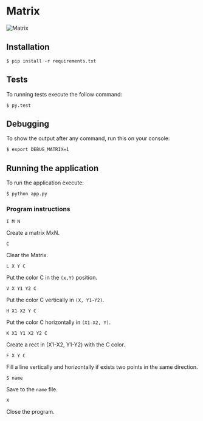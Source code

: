 # Matrix

![Matrix](http://assets.b9.com.br/wp-content/uploads/2009/07/matrix1.jpg)


## Installation

    $ pip install -r requirements.txt

## Tests
To running tests execute the follow command:

    $ py.test

## Debugging

To show the output after any command, run this on your console:

    $ export DEBUG_MATRIX=1

## Running the application
To run the application execute:

    $ python app.py

### Program instructions

    I M N

Create a matrix MxN.

    C

Clear the Matrix.

    L X Y C

Put the color C in the `(x,Y)` position.

    V X Y1 Y2 C

Put the color C vertically in `(X, Y1-Y2)`.

    H X1 X2 Y C

Put the color C horizontally in `(X1-X2, Y)`.

    K X1 Y1 X2 Y2 C

Create a rect in (X1-X2, Y1-Y2) with the C color.

    F X Y C

Fill a line vertically and horizontally if exists two points in the same direction.

    S name

Save to the `name` file.

    X

Close the program.
